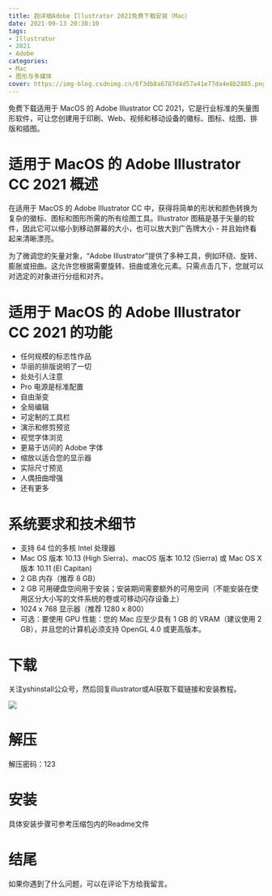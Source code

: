```yaml
---
title: 超详细Adobe Illustrator 2021免费下载安装（Mac）
date: 2021-09-13 20:38:10
tags:
- Illustrator
- 2021
- Adobe
categories: 
- Mac
- 图形与多媒体
cover: https://img-blog.csdnimg.cn/6f3db8a6787d4d57a41e77da4e8b2885.png
---
```


免费下载适用于 MacOS 的 Adob​​e Illustrator CC 2021，它是行业标准的矢量图形软件，可让您创建用于印刷、Web、视频和移动设备的徽标、图标、绘图、排版和插图。

# 适用于 MacOS 的 Adob​​e Illustrator CC 2021 概述
在适用于 MacOS 的 Adob​​e Illustrator CC 中，获得将简单的形状和颜色转换为复杂的徽标、图标和图形所需的所有绘图工具。Illustrator 图稿是基于矢量的软件，因此它可以缩小到移动屏幕的大小，也可以放大到广告牌大小 - 并且始终看起来清晰漂亮。

为了微调您的矢量对象，“Adobe Illustrator”提供了多种工具，例如环绕、旋转、膨胀或扭曲。这允许您根据需要旋转、扭曲或液化元素。只需点击几下，您就可以对选定的对象进行分组和对齐。

# 适用于 MacOS 的 Adob​​e Illustrator CC 2021 的功能
- 任何规模的标志性作品
- 华丽的排版说明了一切
- 处处引人注意
- Pro 电源是标准配置
- 自由渐变
- 全局编辑
- 可定制的工具栏
- 演示和修剪预览
- 视觉字体浏览
- 更易于访问的 Adob​​e 字体
- 缩放以适合您的显示器
- 实际尺寸预览
- 人偶扭曲增强
- 还有更多

# 系统要求和技术细节
- 支持 64 位的多核 Intel 处理器
- Mac OS 版本 10.13 (High Sierra)、macOS 版本 10.12 (Sierra) 或 Mac OS X 版本 10.11 (El Capitan)
- 2 GB 内存（推荐 8 GB）
- 2 GB 可用硬盘空间用于安装；安装期间需要额外的可用空间（不能安装在使用区分大小写的文件系统的卷或可移动闪存设备上）
- 1024 x 768 显示器（推荐 1280 x 800）
- 可选：要使用 GPU 性能：您的 Mac 应至少具有 1 GB 的 VRAM（建议使用 2 GB），并且您的计算机必须支持 OpenGL 4.0 或更高版本。

# 下载
关注yshinstall公众号，然后回复illustrator或AI获取下载链接和安装教程。

![](https://img-blog.csdnimg.cn/f824f9d6c4ca40549a3d02de1938c17c.jpg#pic_center)

# 解压
解压密码：123

# 安装
具体安装步骤可参考压缩包内的Readme文件

# 结尾
如果你遇到了什么问题，可以在评论下方给我留言。

